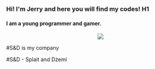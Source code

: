 ### Hi! I'm Jerry and here you will find my codes! H1
#### I am a young programmer and gamer.

<div style="text-align:center"><img src="https://i.imgur.com/1JL1h0J.png"" /></div>
  
#S&D is my company

#S&D - Splait and Dżemi
